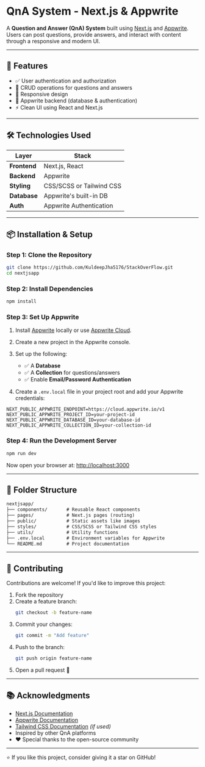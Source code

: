 
# QnA System - Next.js & Appwrite

A **Question and Answer (QnA) System** built using [Next.js](https://nextjs.org/) and [Appwrite](https://appwrite.io/).  
Users can post questions, provide answers, and interact with content through a responsive and modern UI.

---

## 🚀 Features

- ✅ User authentication and authorization
- 📝 CRUD operations for questions and answers
- 📱 Responsive design
- 🔐 Appwrite backend (database & authentication)
- ⚡ Clean UI using React and Next.js

---

## 🛠️ Technologies Used

| Layer        | Stack                      |
|--------------|----------------------------|
| **Frontend** | Next.js, React             |
| **Backend**  | Appwrite                   |
| **Styling**  | CSS/SCSS or Tailwind CSS   |
| **Database** | Appwrite's built-in DB     |
| **Auth**     | Appwrite Authentication    |

---

## 📦 Installation & Setup

### Step 1: Clone the Repository

```bash
git clone https://github.com/KuldeepJha5176/StackOverFlow.git
cd nextjsapp
```

### Step 2: Install Dependencies

```bash
npm install
```

### Step 3: Set Up Appwrite

1. Install [Appwrite](https://appwrite.io/docs/installation) locally or use [Appwrite Cloud](https://cloud.appwrite.io/).
2. Create a new project in the Appwrite console.
3. Set up the following:
   - ✅ A **Database**
   - ✅ A **Collection** for questions/answers
   - ✅ Enable **Email/Password Authentication**

4. Create a `.env.local` file in your project root and add your Appwrite credentials:

```env
NEXT_PUBLIC_APPWRITE_ENDPOINT=https://cloud.appwrite.io/v1
NEXT_PUBLIC_APPWRITE_PROJECT_ID=your-project-id
NEXT_PUBLIC_APPWRITE_DATABASE_ID=your-database-id
NEXT_PUBLIC_APPWRITE_COLLECTION_ID=your-collection-id
```

### Step 4: Run the Development Server

```bash
npm run dev
```

Now open your browser at: [http://localhost:3000](http://localhost:3000)

---

## 📁 Folder Structure

```txt
nextjsapp/
├── components/       # Reusable React components
├── pages/            # Next.js pages (routing)
├── public/           # Static assets like images
├── styles/           # CSS/SCSS or Tailwind CSS styles
├── utils/            # Utility functions
├── .env.local        # Environment variables for Appwrite
└── README.md         # Project documentation
```

---

## 🤝 Contributing

Contributions are welcome! If you'd like to improve this project:

1. Fork the repository
2. Create a feature branch:
   ```bash
   git checkout -b feature-name
   ```
3. Commit your changes:
   ```bash
   git commit -m "Add feature"
   ```
4. Push to the branch:
   ```bash
   git push origin feature-name
   ```
5. Open a pull request 🎉

---

## 📚 Acknowledgments

- [Next.js Documentation](https://nextjs.org/docs)
- [Appwrite Documentation](https://appwrite.io/docs)
- [Tailwind CSS Documentation](https://tailwindcss.com/) *(if used)*
- Inspired by other QnA platforms
- ❤️ Special thanks to the open-source community

---

⭐ If you like this project, consider giving it a star on GitHub!
